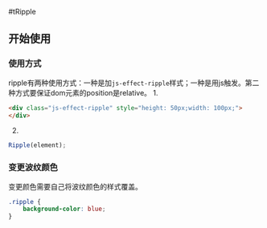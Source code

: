 #tRipple
## 开始使用
### 使用方式
ripple有两种使用方式：一种是加`js-effect-ripple`样式；一种是用js触发。第二种方式要保证dom元素的position是relative。
1. 
``` html
<div class="js-effect-ripple" style="height: 50px;width: 100px;">
</div>
```
2. 
``` javascript
Ripple(element);
```
### 变更波纹颜色
变更颜色需要自己将波纹颜色的样式覆盖。   

``` css
.ripple {
	background-color: blue;
}
```
